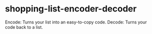 # shopping-list-encoder-decoder
Encode: Turns your list into an easy-to-copy code.                        Decode: Turns your code back to a list. 
